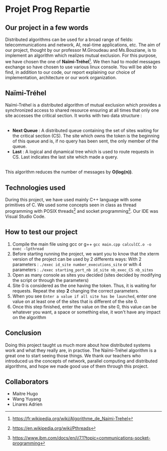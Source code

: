 # Projet Prog Repartie

## Our project in a few words
Distributed algorithms can be used for a broad range of fields: telecommunications and network, AI, real-time applications, etc.
The aim of our project, thought by our professor M.Giroudeau and Ms.Bouziane, is to implement an algorithm which realizes mutual exclusion. For this purpose, we have chosen the one of **Naïmi-Tréhel**[^1]. We then had to model messages exchange so have chosen to use various linux console. You will be able to find, in addition to our code, our report explaining our choice of implementation, architecture or our work organization.

## Naïmi-Tréhel
Naïmi-Tréhel is a distributed algorithm of mutual exclusion which provides a synchronized access to shared resource ensuring at all times that only one site accesses the critical section. It works with two data structure : </br> </br> 

- **Next Queue** : A distributed queue containing the set of sites waiting for the critical section (CS). The site which owns the token is the beginning of this queue and is, if no query has been sent, the only member of the queue.
- **__Last__** : A logical and dynamical tree which is used to route requests in CS. Last indicates the last site which made a query. </br></br>
  
This algorithm reduces the number of messages by **O(log(n))**.

## Technologies used
During this project, we have used mainly C++ language with some primitives of C.
We used some concepts seen in class as thread programming with POSIX threads[^2] and socket programming[^3].
Our IDE was Visual Studio Code.

## How to test our project
1. Compile the main file using gcc or g++ ``` gcc main.cpp calculCC.o -o exec -lpthread ```
2. Before starting running the project, we want you to know that the xterm version of the project can be used by 2 differents ways: 
With 2 parameters : ```./exec id_site number_executions_site``` or with 4 parameters : ```./exec starting_port_nb id_site nb_exec_CS nb_sites```
3. Open as many console as sites you decided (sites decided by modifying the script or through the parameters)
4. Site 0 is considered as the one having the token. Thus, it is waiting for requests. Repeat the step **2** changing the correct parameters.
5. When you see ``` Enter a value if all site has be launched ```, enter one value on at least one of the sites that is different of the site 0.
6. Once this step finished, enter the value on the site 0, this value can be whatever you want, a space or something else, it won't have any impact on the algorithm

## Conclusion
Doing this project taught us much more about how distributed systems work and what they really are, in practise. The Naïmi-Tréhel algorithm is a great one to start seeing those things. We thank our teachers who introduced us the concepts of network, parallel computing and distributed algorithms, and hope we made good use of them through this project.

## Collaborators
* Maitre Hugo
* Wang Yuyang
* Linares Adrien


[^1]: https://fr.wikipedia.org/wiki/Algorithme_de_Naimi-Trehel
[^2]: https://en.wikipedia.org/wiki/Pthreads
[^3]: https://www.ibm.com/docs/en/i/7.1?topic=communications-socket-programming
